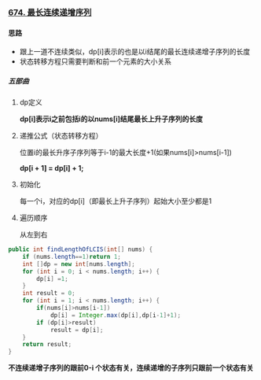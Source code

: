 ### [674. 最长连续递增序列](https://leetcode-cn.com/problems/longest-continuous-increasing-subsequence/)

#### 思路

- 跟上一道不连续类似，dp[i]表示的也是以i结尾的最长连续递增子序列的长度
- 状态转移方程只需要判断和前一个元素的大小关系

##### 五部曲

1. dp定义

   **dp[i]表示i之前包括i的以nums[i]结尾最长上升子序列的长度**

2. 递推公式（状态转移方程）

   位置i的最长升序子序列等于i-1的最大长度+1(如果nums[i]>nums[i-1])

   **dp[i + 1] = dp[i] + 1;**

3. 初始化

   每一个i，对应的dp[i]（即最长上升子序列）起始大小至少都是1

4. 遍历顺序

   从左到右

```java
public int findLengthOfLCIS(int[] nums) {
    if (nums.length==1)return 1;
    int []dp = new int[nums.length];
    for (int i = 0; i < nums.length; i++) {
        dp[i] =1;
    }
    int result = 0;
    for (int i = 1; i < nums.length; i++) {
        if(nums[i]>nums[i-1])
            dp[i] = Integer.max(dp[i],dp[i-1]+1);
        if (dp[i]>result)
            result = dp[i];
    }
    return result;
}
```





**不连续递增子序列的跟前0-i 个状态有关，连续递增的子序列只跟前一个状态有关**

